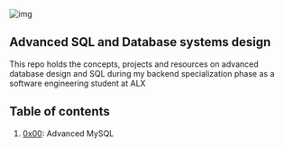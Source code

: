 ![img](https://assets.imaginablefutures.com/media/images/ALX_Logo.max-200x150.png)

## Advanced SQL and Database systems design
This repo holds the concepts, projects and resources on advanced database design and SQL during my backend specialization phase as a software engineering student at ALX

## Table of contents

1. [0x00](./0x00-MySQL_Advanced): Advanced MySQL 

